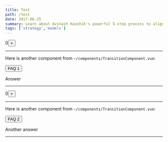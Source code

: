 ```yaml
---
title: Test
path: /test
date: 2017-06-25
summary: Learn about Avinash Kaushik's powerful 5-step process to align your business objectives with meaningful digital strategies, segments, and related KPIs.
tags: ['strategy','models']
---
```


<span class="text-5xl w-32 text-center ml-8">0</span><button class="text-5xl w-16 bg-green-900 hover:bg-green-800 text-white rounded px-4 py-2 ml-8">+</button></div><hr><p>Here is another component from <code>~/components/TransitionComponent.vue</code>:</p><div data-v-abdf8a92><button class="bg-green-900 hover:bg-green-800 text-white px-4 py-2 rounded" data-v-abdf8a92>
   FAQ 1
  </button><p data-v-abdf8a92 data-v-abdf8a92>Answer</p></div><hr>
  
  <span class="text-5xl w-32 text-center ml-8">0</span><button class="text-5xl w-16 bg-green-900 hover:bg-green-800 text-white rounded px-4 py-2 ml-8">+</button></div><hr><p>Here is another component from <code>~/components/TransitionComponent.vue</code>:</p><div data-v-abdf8a92><button class="bg-green-900 hover:bg-green-800 text-white px-4 py-2 rounded" data-v-abdf8a92>
   FAQ 2
  </button><p data-v-abdf8a92 data-v-abdf8a92>Another answer</p></div><hr>

